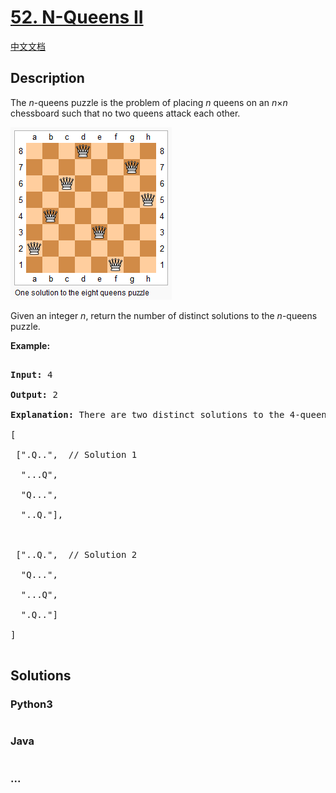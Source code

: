 # [52. N-Queens II](https://leetcode.com/problems/n-queens-ii)

[中文文档](/solution/0000-0099/0052.N-Queens%20II/README.md)

## Description

<p>The <em>n</em>-queens puzzle is the problem of placing <em>n</em> queens on an <em>n</em>&times;<em>n</em> chessboard such that no two queens attack each other.</p>

![](./images/8-queens.png)

<p>Given an integer&nbsp;<em>n</em>, return the number of&nbsp;distinct solutions to the&nbsp;<em>n</em>-queens puzzle.</p>

<p><strong>Example:</strong></p>

<pre>

<strong>Input:</strong> 4

<strong>Output:</strong> 2

<strong>Explanation:</strong> There are two distinct solutions to the 4-queens puzzle as shown below.

[

&nbsp;[&quot;.Q..&quot;, &nbsp;// Solution 1

&nbsp; &quot;...Q&quot;,

&nbsp; &quot;Q...&quot;,

&nbsp; &quot;..Q.&quot;],



&nbsp;[&quot;..Q.&quot;, &nbsp;// Solution 2

&nbsp; &quot;Q...&quot;,

&nbsp; &quot;...Q&quot;,

&nbsp; &quot;.Q..&quot;]

]

</pre>

## Solutions

<!-- tabs:start -->

### **Python3**

```python

```

### **Java**

```java

```

### **...**

```

```

<!-- tabs:end -->

